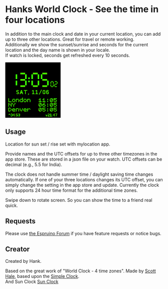 # Hanks World Clock - See the time in four locations

In addition to the main clock and date in your current location, you can add up to three other locations. Great for travel or remote working.  
Additionally we show the sunset/sunrise and seconds for the current location and the day name is shown in your locale.  
If watch is locked, seconds get refreshed every 10 seconds.

![](hworldclock.png)

## Usage

Location for sun set / rise set with mylocation app.  

Provide names and the UTC offsets for up to three other timezones in the app store. These are stored in a json file on your watch. UTC offsets can be decimal (e.g., 5.5 for India).  

The clock does not handle summer time / daylight saving time changes automatically. If one of your three locations changes its UTC offset, you can simply change the setting in the app store and update. Currently the clock only supports 24 hour time format for the additional time zones.

Swipe down to rotate screen. So you can show the time to a friend real quick.

## Requests

Please use [the Espruino Forum](http://forum.espruino.com/microcosms/1424/) if you have feature requests or notice bugs.

## Creator

Created by Hank.

Based on the great work of "World Clock - 4 time zones". Made by [Scott Hale](https://www.github.com/computermacgyver), based upon the [Simple Clock](https://github.com/espruino/BangleApps/tree/master/apps/sclock).  
And Sun Clock [Sun Clock](https://github.com/espruino/BangleApps/tree/master/apps/sunclock)